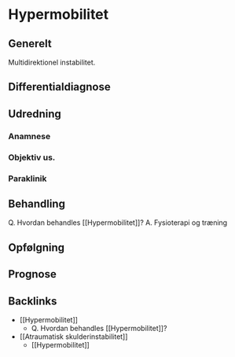 # Hypermobilitet
## Generelt
Multidirektionel instabilitet.

## Differentialdiagnose


## Udredning
### Anamnese

### Objektiv us.

### Paraklinik

## Behandling
Q. Hvordan behandles [[Hypermobilitet]]? 
A. Fysioterapi og træning

## Opfølgning


## Prognose


## Backlinks
* [[Hypermobilitet]]
	* Q. Hvordan behandles [[Hypermobilitet]]? 
* [[Atraumatisk skulderinstabilitet]]
	* [[Hypermobilitet]]

<!-- #anki/tag/med/Orto #anki/deck/Medicine #anki/tag/med/GP -->

<!-- {BearID:1489F9CD-9B86-49D3-851C-5ADF2813820B-19264-000024DDB6DC812E} -->
